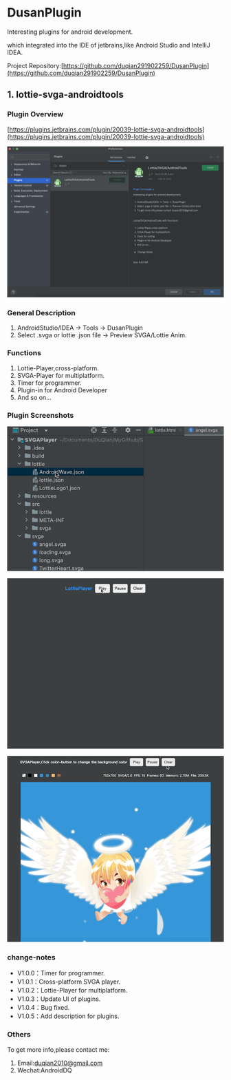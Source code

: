 # DusanPlugin

Interesting plugins for android development.

which integrated into the IDE of jetbrains,like Android Studio and IntelliJ IDEA.

Project Repository:[https://github.com/duqian291902259/DusanPlugin](https://github.com/duqian291902259/DusanPlugin)

## 1. lottie-svga-androidtools

### Plugin Overview
[https://plugins.jetbrains.com/plugin/20039-lottie-svga-androidtools](https://plugins.jetbrains.com/plugin/20039-lottie-svga-androidtools)

![Lottie_SVGA_AndroidTools](https://github.com/duqian291902259/DusanPlugin/blob/main/screenshot/Lottie_SVGA_AndroidTools.png)

### General Description 

1. AndroidStudio/IDEA -> Tools -> DusanPlugin
1. Select .svga or lottie .json file -> Preview SVGA/Lottie Anim.

### Functions

1. Lottie-Player,cross-platform.
1. SVGA-Player for multiplatform.
1. Timer for programmer.
1. Plugin-in for Android Developer
1. And so on...

### Plugin Screenshots
![lottie_svga_preivewer](https://github.com/duqian291902259/DusanPlugin/blob/main/screenshot/lottie_preivew_min.gif)

![lottie_player](https://github.com/duqian291902259/DusanPlugin/blob/main/screenshot/lottie_player_min.gif)

![svga_player](https://github.com/duqian291902259/DusanPlugin/blob/main/screenshot/svga_player_min.gif)

### change-notes
* V1.0.0：Timer for programmer.
* V1.0.1：Cross-platform SVGA player.
* V1.0.2：Lottie-Player for multiplatform.
* V1.0.3：Update UI of plugins.
* V1.0.4：Bug fixed.
* V1.0.5：Add description for plugins.
        
### Others
To get more info,please contact me:

1. Email:duqian2010@gmail.com
2. Wechat:AndroidDQ